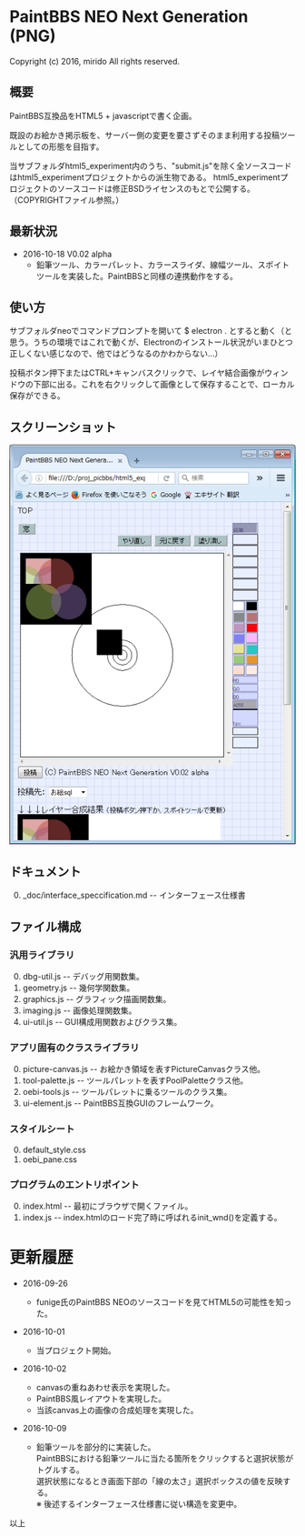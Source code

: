 # PaintBBS NEO Next Generation (PNG)
Copyright (c) 2016, mirido
All rights reserved.

## 概要
PaintBBS互換品をHTML5 + javascriptで書く企画。

既設のお絵かき掲示板を、サーバー側の変更を要さずそのまま利用する投稿ツールとしての形態を目指す。

当サブフォルダhtml5_experiment内のうち、"submit.js"を除く全ソースコードはhtml5_experimentプロジェクトからの派生物である。
html5_experimentプロジェクトのソースコードは修正BSDライセンスのもとで公開する。（COPYRIGHTファイル参照。）

## 最新状況
- 2016-10-18 V0.02 alpha
  - 鉛筆ツール、カラーパレット、カラースライダ、線幅ツール、スポイトツールを実装した。PaintBBSと同様の連携動作をする。

## 使い方
サブフォルダneoでコマンドプロンプトを開いて
$ electron .
とすると動く（と思う。うちの環境ではこれで動くが、Electronのインストール状況がいまひとつ正しくない感じなので、他ではどうなるのかわからない…）

投稿ボタン押下またはCTRL+キャンバスクリックで、レイヤ結合画像がウィンドウの下部に出る。これを右クリックして画像として保存することで、ローカル保存ができる。

## スクリーンショット

![スクリーンショット](https://github.com/mirido/neo/blob/master/html5_experiment/_screenshot/app_image.png)


## ドキュメント
0. \_doc/interface_speccification.md -- インターフェース仕様書


## ファイル構成

### 汎用ライブラリ
0. dbg-util.js -- デバッグ用関数集。
0. geometry.js -- 幾何学関数集。
0. graphics.js -- グラフィック描画関数集。
0. imaging.js -- 画像処理関数集。
0. ui-util.js -- GUI構成用関数およびクラス集。

### アプリ固有のクラスライブラリ
0. picture-canvas.js -- お絵かき領域を表すPictureCanvasクラス他。
0. tool-palette.js -- ツールパレットを表すPoolPaletteクラス他。
0. oebi-tools.js -- ツールパレットに乗るツールのクラス集。
0. ui-element.js -- PaintBBS互換GUIのフレームワーク。

### スタイルシート
0. default_style.css
0. oebi_pane.css

### プログラムのエントリポイント
0. index.html -- 最初にブラウザで開くファイル。
0. index.js -- index.htmlのロード完了時に呼ばれるinit_wnd()を定義する。

# 更新履歴

- 2016-09-26
  - funige氏のPaintBBS NEOのソースコードを見てHTML5の可能性を知った。

- 2016-10-01
  - 当プロジェクト開始。

- 2016-10-02
  - canvasの重ねあわせ表示を実現した。
  - PaintBBS風レイアウトを実現した。
  - 当該canvas上の画像の合成処理を実現した。

- 2016-10-09
  - 鉛筆ツールを部分的に実装した。<BR>PaintBBSにおける鉛筆ツールに当たる箇所をクリックすると選択状態がトグルする。<BR>選択状態になるとき画面下部の「線の太さ」選択ボックスの値を反映する。<BR>※ 後述するインターフェース仕様書に従い構造を変更中。


以上
